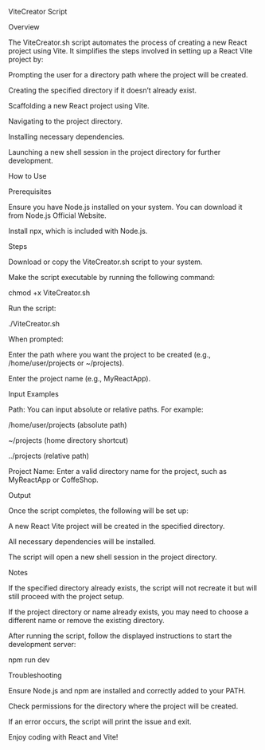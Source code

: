 ViteCreator Script

Overview

The ViteCreator.sh script automates the process of creating a new React project using Vite. It simplifies the steps involved in setting up a React Vite project by:

Prompting the user for a directory path where the project will be created.

Creating the specified directory if it doesn’t already exist.

Scaffolding a new React project using Vite.

Navigating to the project directory.

Installing necessary dependencies.

Launching a new shell session in the project directory for further development.

How to Use

Prerequisites

Ensure you have Node.js installed on your system. You can download it from Node.js Official Website.

Install npx, which is included with Node.js.

Steps

Download or copy the ViteCreator.sh script to your system.

Make the script executable by running the following command:

chmod +x ViteCreator.sh

Run the script:

./ViteCreator.sh

When prompted:

Enter the path where you want the project to be created (e.g., /home/user/projects or ~/projects).

Enter the project name (e.g., MyReactApp).

Input Examples

Path: You can input absolute or relative paths. For example:

/home/user/projects (absolute path)

~/projects (home directory shortcut)

../projects (relative path)

Project Name: Enter a valid directory name for the project, such as MyReactApp or CoffeShop.

Output

Once the script completes, the following will be set up:

A new React Vite project will be created in the specified directory.

All necessary dependencies will be installed.

The script will open a new shell session in the project directory.

Notes

If the specified directory already exists, the script will not recreate it but will still proceed with the project setup.

If the project directory or name already exists, you may need to choose a different name or remove the existing directory.

After running the script, follow the displayed instructions to start the development server:

npm run dev

Troubleshooting

Ensure Node.js and npm are installed and correctly added to your PATH.

Check permissions for the directory where the project will be created.

If an error occurs, the script will print the issue and exit.

Enjoy coding with React and Vite!
